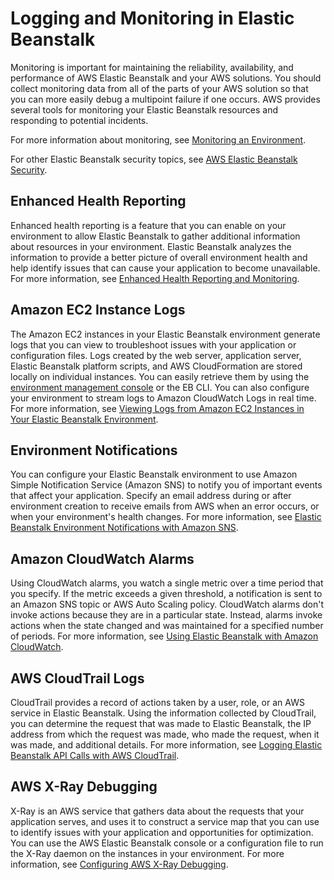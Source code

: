# Logging and Monitoring in Elastic Beanstalk<a name="incident-response"></a>

Monitoring is important for maintaining the reliability, availability, and performance of AWS Elastic Beanstalk and your AWS solutions\. You should collect monitoring data from all of the parts of your AWS solution so that you can more easily debug a multipoint failure if one occurs\. AWS provides several tools for monitoring your Elastic Beanstalk resources and responding to potential incidents\.

For more information about monitoring, see [Monitoring an Environment](environments-health.md)\.

For other Elastic Beanstalk security topics, see [AWS Elastic Beanstalk Security](security.md)\.

## Enhanced Health Reporting<a name="incident-response.healthd"></a>

Enhanced health reporting is a feature that you can enable on your environment to allow Elastic Beanstalk to gather additional information about resources in your environment\. Elastic Beanstalk analyzes the information to provide a better picture of overall environment health and help identify issues that can cause your application to become unavailable\. For more information, see [Enhanced Health Reporting and Monitoring](health-enhanced.md)\.

## Amazon EC2 Instance Logs<a name="incident-response.instance-logs"></a>

The Amazon EC2 instances in your Elastic Beanstalk environment generate logs that you can view to troubleshoot issues with your application or configuration files\. Logs created by the web server, application server, Elastic Beanstalk platform scripts, and AWS CloudFormation are stored locally on individual instances\. You can easily retrieve them by using the [environment management console](environments-console.md) or the EB CLI\. You can also configure your environment to stream logs to Amazon CloudWatch Logs in real time\. For more information, see [Viewing Logs from Amazon EC2 Instances in Your Elastic Beanstalk Environment](using-features.logging.md)\. 

## Environment Notifications<a name="incident-response.env-notifications"></a>

You can configure your Elastic Beanstalk environment to use Amazon Simple Notification Service \(Amazon SNS\) to notify you of important events that affect your application\. Specify an email address during or after environment creation to receive emails from AWS when an error occurs, or when your environment's health changes\. For more information, see [Elastic Beanstalk Environment Notifications with Amazon SNS](using-features.managing.sns.md)\.

## Amazon CloudWatch Alarms<a name="incident-response.alarms"></a>

Using CloudWatch alarms, you watch a single metric over a time period that you specify\. If the metric exceeds a given threshold, a notification is sent to an Amazon SNS topic or AWS Auto Scaling policy\. CloudWatch alarms don't invoke actions because they are in a particular state\. Instead, alarms invoke actions when the state changed and was maintained for a specified number of periods\. For more information, see [Using Elastic Beanstalk with Amazon CloudWatch](AWSHowTo.cloudwatch.md)\.

## AWS CloudTrail Logs<a name="incident-response.cloudtrail-logs"></a>

CloudTrail provides a record of actions taken by a user, role, or an AWS service in Elastic Beanstalk\. Using the information collected by CloudTrail, you can determine the request that was made to Elastic Beanstalk, the IP address from which the request was made, who made the request, when it was made, and additional details\. For more information, see [Logging Elastic Beanstalk API Calls with AWS CloudTrail](AWSHowTo.cloudtrail.md)\.

## AWS X\-Ray Debugging<a name="incident-response.xray"></a>

X\-Ray is an AWS service that gathers data about the requests that your application serves, and uses it to construct a service map that you can use to identify issues with your application and opportunities for optimization\. You can use the AWS Elastic Beanstalk console or a configuration file to run the X\-Ray daemon on the instances in your environment\. For more information, see [Configuring AWS X\-Ray Debugging](environment-configuration-debugging.md)\.